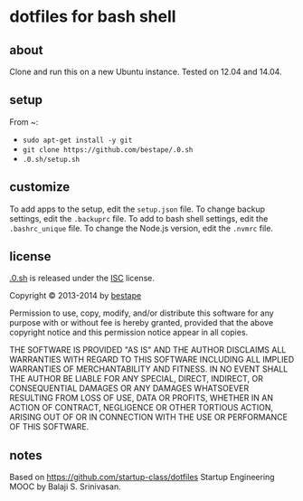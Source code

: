 # dotfiles for bash shell
## about
Clone and run this on a new Ubuntu instance.
Tested on 12.04 and 14.04.

## setup
From ~:
* `sudo apt-get install -y git`
* `git clone https://github.com/bestape/.0.sh`
* `.0.sh/setup.sh`

## customize
To add apps to the setup, edit the `setup.json` file. 
To change backup settings, edit the `.backuprc` file.
To add to bash shell settings, edit the `.bashrc_unique` file.
To change the Node.js version, edit the `.nvmrc` file.

## license
[.0.sh](http://0.sh.bestape.net) is released under the [ISC](http://www.isc.org/downloads/software-support-policy/isc-license) license.

Copyright &copy; 2013-2014 by [bestape](mailto:.0.sh@bestape.net) 

Permission to use, copy, modify, and/or distribute this software for any purpose with or without fee is hereby granted, provided that the above copyright notice and this permission notice appear in all copies.

THE SOFTWARE IS PROVIDED "AS IS" AND THE AUTHOR DISCLAIMS ALL WARRANTIES WITH REGARD TO THIS SOFTWARE INCLUDING ALL IMPLIED WARRANTIES OF MERCHANTABILITY AND FITNESS. IN NO EVENT SHALL THE AUTHOR BE LIABLE FOR ANY SPECIAL, DIRECT, INDIRECT, OR CONSEQUENTIAL DAMAGES OR ANY DAMAGES WHATSOEVER RESULTING FROM LOSS OF USE, DATA OR PROFITS, WHETHER IN AN ACTION OF CONTRACT, NEGLIGENCE OR OTHER TORTIOUS ACTION, ARISING OUT OF OR IN CONNECTION WITH THE USE OR PERFORMANCE OF THIS SOFTWARE.

## notes
Based on https://github.com/startup-class/dotfiles Startup Engineering MOOC by Balaji S. Srinivasan.
